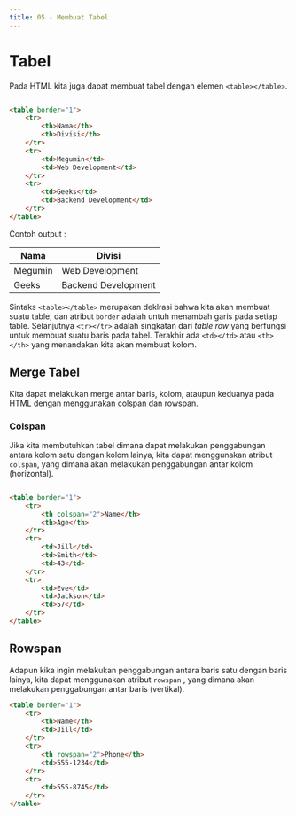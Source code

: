 ```yaml
---
title: 05 - Membuat Tabel
---
```


# Tabel

Pada HTML kita juga dapat membuat tabel dengan elemen `<table></table>`.

```html

<table border="1">
    <tr>
        <th>Nama</th>
        <th>Divisi</th>
    </tr>
    <tr>
        <td>Megumin</td>
        <td>Web Development</td>
    </tr>
    <tr>
        <td>Geeks</td>
        <td>Backend Development</td>
    </tr>
</table>
```

Contoh output :

| Nama        | Divisi                  |
| ----------- | -----------             |
| Megumin     | Web Development         |
| Geeks       | Backend Development     |

Sintaks `<table></table>` merupakan deklrasi bahwa kita akan membuat suatu table, dan atribut `border` adalah untuh
menambah garis pada setiap table. Selanjutnya `<tr></tr>` adalah singkatan dari _table row_ yang berfungsi untuk membuat
suatu baris pada tabel. Terakhir ada `<td></td>` atau `<th></th>` yang menandakan kita akan membuat kolom.

## Merge Tabel

Kita dapat melakukan merge antar baris, kolom, ataupun keduanya pada HTML dengan menggunakan colspan dan rowspan.

### Colspan

Jika kita membutuhkan tabel dimana dapat melakukan penggabungan antara kolom satu dengan kolom lainya, kita dapat
menggunakan atribut `colspan`, yang dimana akan melakukan penggabungan antar kolom (horizontal).

```html

<table border="1">
    <tr>
        <th colspan="2">Name</th>
        <th>Age</th>
    </tr>
    <tr>
        <td>Jill</td>
        <td>Smith</td>
        <td>43</td>
    </tr>
    <tr>
        <td>Eve</td>
        <td>Jackson</td>
        <td>57</td>
    </tr>
</table>
```

## Rowspan

Adapun kika ingin melakukan penggabungan antara baris satu dengan baris lainya, kita dapat menggunakan atribut `rowspan`
, yang dimana akan melakukan penggabungan antar baris (vertikal).

```html
<table border="1">
    <tr>
        <th>Name</th>
        <td>Jill</td>
    </tr>
    <tr>
        <th rowspan="2">Phone</th>
        <td>555-1234</td>
    </tr>
    <tr>
        <td>555-8745</td>
    </tr>
</table>
```